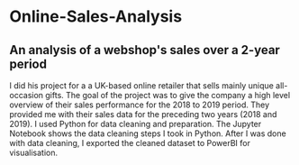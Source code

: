 # Online-Sales-Analysis
## An analysis of a webshop's sales over a 2-year period   
I did his project for a a UK-based online retailer that sells mainly unique all-occasion gifts. The goal of the project was to give the company a high level overview of their sales performance for the 2018 to 2019 period. They provided me with their sales data for the preceding two years (2018 and 2019). I used Python for data cleaning and preparation. The Jupyter Notebook shows the data cleaning steps I took in Python.
After I was done with data cleaning, I exported the cleaned dataset to PowerBI for visualisation.
